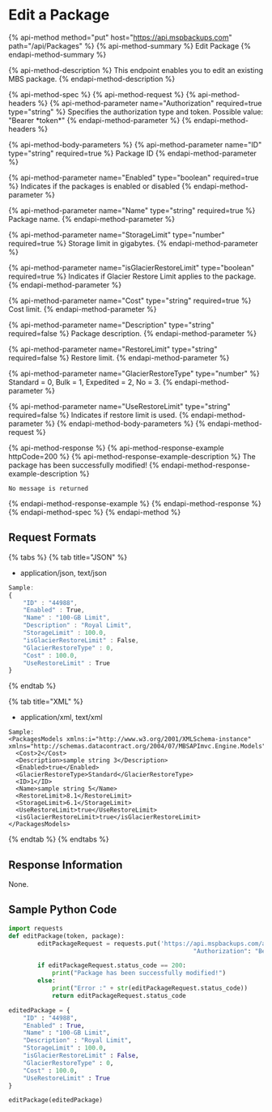 # Edit a Package

{% api-method method="put" host="https://api.mspbackups.com" path="/api/Packages" %}
{% api-method-summary %}
Edit Package
{% endapi-method-summary %}

{% api-method-description %}
This endpoint enables you to edit an existing MBS package.
{% endapi-method-description %}

{% api-method-spec %}
{% api-method-request %}
{% api-method-headers %}
{% api-method-parameter name="Authorization" required=true type="string" %}
Specifies the authorization type and token. Possible value: "Bearer \*token\*"
{% endapi-method-parameter %}
{% endapi-method-headers %}

{% api-method-body-parameters %}
{% api-method-parameter name="ID" type="string" required=true %}
Package ID
{% endapi-method-parameter %}

{% api-method-parameter name="Enabled" type="boolean" required=true %}
Indicates if the packages is enabled or disabled
{% endapi-method-parameter %}

{% api-method-parameter name="Name" type="string" required=true %}
Package name.
{% endapi-method-parameter %}

{% api-method-parameter name="StorageLimit" type="number" required=true %}
Storage limit in gigabytes.
{% endapi-method-parameter %}

{% api-method-parameter name="isGlacierRestoreLimit" type="boolean" required=true %}
Indicates if Glacier Restore Limit applies to the package.
{% endapi-method-parameter %}

{% api-method-parameter name="Cost" type="string" required=true %}
Cost limit.
{% endapi-method-parameter %}

{% api-method-parameter name="Description" type="string" required=false %}
Package description.
{% endapi-method-parameter %}

{% api-method-parameter name="RestoreLimit" type="string" required=false %}
Restore limit.
{% endapi-method-parameter %}

{% api-method-parameter name="GlacierRestoreType" type="number" %}
Standard = 0, Bulk = 1, Expedited = 2, No = 3.
{% endapi-method-parameter %}

{% api-method-parameter name="UseRestoreLimit" type="string" required=false %}
Indicates if restore limit is used.
{% endapi-method-parameter %}
{% endapi-method-body-parameters %}
{% endapi-method-request %}

{% api-method-response %}
{% api-method-response-example httpCode=200 %}
{% api-method-response-example-description %}
The package has been successfully modified!
{% endapi-method-response-example-description %}

```text
No message is returned
```
{% endapi-method-response-example %}
{% endapi-method-response %}
{% endapi-method-spec %}
{% endapi-method %}

## Request Formats

{% tabs %}
{% tab title="JSON" %}
* application/json, text/json

```javascript
Sample:
{
    "ID" : "44988",
    "Enabled" : True,
    "Name" : "100-GB Limit",
    "Description" : "Royal Limit",
    "StorageLimit" : 100.0,
    "isGlacierRestoreLimit" : False,
    "GlacierRestoreType" : 0,
    "Cost" : 100.0,
    "UseRestoreLimit" : True
}
```
{% endtab %}

{% tab title="XML" %}
* application/xml, text/xml

```markup
Sample:
<PackagesModels xmlns:i="http://www.w3.org/2001/XMLSchema-instance" xmlns="http://schemas.datacontract.org/2004/07/MBSAPImvc.Engine.Models">
  <Cost>2</Cost>
  <Description>sample string 3</Description>
  <Enabled>true</Enabled>
  <GlacierRestoreType>Standard</GlacierRestoreType>
  <ID>1</ID>
  <Name>sample string 5</Name>
  <RestoreLimit>8.1</RestoreLimit>
  <StorageLimit>6.1</StorageLimit>
  <UseRestoreLimit>true</UseRestoreLimit>
  <isGlacierRestoreLimit>true</isGlacierRestoreLimit>
</PackagesModels>
```
{% endtab %}
{% endtabs %}

## Response Information

None.

## Sample Python Code

```python
import requests
def editPackage(token, package):
        editPackageRequest = requests.put('https://api.mspbackups.com/api/Packages', headers = {"Accept" : "application/json",
                                                   "Authorization": "Bearer " + token}, json = package)

        if editPackageRequest.status_code == 200:
            print("Package has been successfully modified!")
        else:
            print("Error :" + str(editPackageRequest.status_code))
            return editPackageRequest.status_code

editedPackage = {
    "ID" : "44988",
    "Enabled" : True,
    "Name" : "100-GB Limit",
    "Description" : "Royal Limit",
    "StorageLimit" : 100.0,
    "isGlacierRestoreLimit" : False,
    "GlacierRestoreType" : 0,
    "Cost" : 100.0,
    "UseRestoreLimit" : True
}

editPackage(editedPackage)
```

